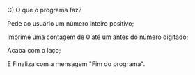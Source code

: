 C) O que o programa faz?

Pede ao usuário um número inteiro positivo;

Imprime uma contagem de 0 até um antes do número digitado;

Acaba com o laço;

E Finaliza com a mensagem "Fim do programa".